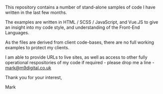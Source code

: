 This repository contains a number of stand-alone samples of code I have written in the last few months.

The examples are written in HTML / SCSS / JavaScript, and Vue.JS to give an insight into my code style, and understanding of the Front-End Languages. 

As the files are derived from client code-bases, there are no full working examples to protect my clients. 

I am able to provide URLs to live sites, as well as access to other fully operational respositories of my code if required  - please drop me a line - mark@m9digital.co.uk

Thank you for your interest,


Mark 
